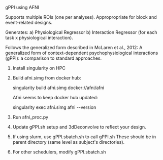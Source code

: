 gPPI using AFNI

Supports multiple ROIs (one per analyses).
Appropropriate for block and event-related designs.

Generates:
a) Physiological Regressor
b) Interaction Regressor (for each task x physiological interaction).

Follows the generalized form described in McLaren et al., 2012:
A generalized form of context-dependent psychophysiological interactions (gPPI): a comparison to standard approaches.


1)  Install singularity on HPC

2)  Build afni.simg from docker hub:

    singularity build afni.simg docker://afni/afni

    Afni seems to keep docker hub updated:

    singularity exec afni.simg afni --version

3)  Run afni_proc.py

4)  Update gPPI.sh setup and 3dDeconvolve to reflect your design.

5)  If using slurm, use gPPI.sbatch.sh to call gPPI.sh
    These should be in parent directory (same level as subject's directories).

6)  For other schedulers, modify gPPI.sbatch.sh
